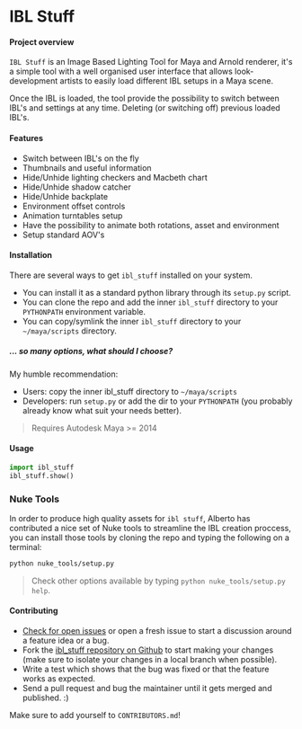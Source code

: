 IBL Stuff
=========

#### Project overview

`IBL Stuff` is an Image Based Lighting Tool for Maya and Arnold renderer, it's a
simple tool with a well organised user interface that allows look-development
artists to easily load different IBL setups in a Maya scene.

Once the IBL is loaded, the tool provide the possibility to switch
between IBL's and settings at any time. Deleting (or switching off) previous
loaded IBL's.


#### Features

* Switch between IBL's on the fly
* Thumbnails and useful information
* Hide/Unhide lighting checkers and Macbeth chart
* Hide/Unhide shadow catcher
* Hide/Unhide backplate
* Environment offset controls
* Animation turntables setup
* Have the possibility to animate both rotations, asset and environment
* Setup standard AOV's


#### Installation

There are several ways to get `ibl_stuff` installed on your system.

* You can install it as a standard python library through its `setup.py`
  script.
* You can clone the repo and add the inner `ibl_stuff` directory to your
  `PYTHONPATH` environment variable.
* You can copy/symlink the inner `ibl_stuff` directory to your `~/maya/scripts`
  directory.

##### ... so many options, what should I choose?

My humble recommendation:
* Users: copy the inner ibl_stuff directory to `~/maya/scripts`
* Developers: run `setup.py` or add the dir to your `PYTHONPATH` (you probably
  already know what suit your needs better).


> Requires Autodesk Maya >= 2014

#### Usage

```python
import ibl_stuff
ibl_stuff.show()
```

### Nuke Tools

In order to produce high quality assets for `ibl stuff`, Alberto has
contributed a nice set of Nuke tools to streamline the IBL creation proccess, you can
install those tools by cloning the repo and typing the following on a terminal:

```bash
python nuke_tools/setup.py
```

> Check other options available by typing `python nuke_tools/setup.py help`.

#### Contributing

* [Check for open issues](https://github.com/csaez/ibl_stuff/issues) or
  open a fresh issue to start a discussion around a feature idea or a bug.
* Fork the [ibl_stuff repository on Github](https://github.com/csaez/ibl_stuff)
  to start making your changes (make sure to isolate your changes in a local
  branch when possible).
* Write a test which shows that the bug was fixed or that the feature works as
  expected.
* Send a pull request and bug the maintainer until it gets merged and
  published. :)

Make sure to add yourself to `CONTRIBUTORS.md`!

